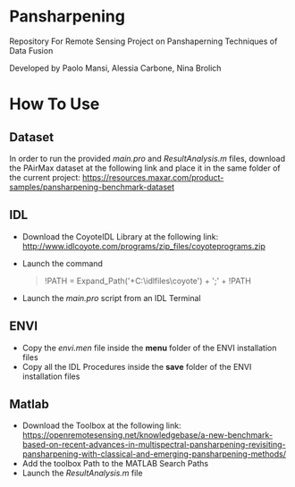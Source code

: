 # Pansharpening
Repository For Remote Sensing Project on Panshaperning Techniques of Data Fusion

Developed by Paolo Mansi, Alessia Carbone, Nina Brolich

# How To Use

## Dataset
In order to run the provided _main.pro_ and _ResultAnalysis.m_ files, download the PAirMax dataset at the following link and place it in the same folder of the current project: https://resources.maxar.com/product-samples/pansharpening-benchmark-dataset
## IDL
- Download the CoyoteIDL Library at the following link: http://www.idlcoyote.com/programs/zip_files/coyoteprograms.zip
- Launch the command 
    > !PATH = Expand_Path('+C:\idlfiles\coyote\') + ';' + !PATH

- Launch the _main.pro_ script from an IDL Terminal

## ENVI
- Copy the _envi.men_ file inside the **menu** folder of the ENVI installation files
- Copy all the IDL Procedures inside the **save** folder of the ENVI installation files

## Matlab
- Download the Toolbox at the following link: https://openremotesensing.net/knowledgebase/a-new-benchmark-based-on-recent-advances-in-multispectral-pansharpening-revisiting-pansharpening-with-classical-and-emerging-pansharpening-methods/
- Add the toolbox Path to the MATLAB Search Paths
- Launch the _ResultAnalysis.m_ file 

